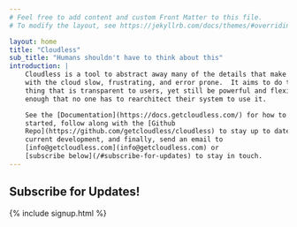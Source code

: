 ```yaml
---
# Feel free to add content and custom Front Matter to this file.
# To modify the layout, see https://jekyllrb.com/docs/themes/#overriding-theme-defaults

layout: home
title: "Cloudless"
sub_title: "Humans shouldn't have to think about this"
introduction: |
    Cloudless is a tool to abstract away many of the details that make working
    with the cloud slow, frustrating, and error prone.  It aims to do the right
    thing that is transparent to users, yet still be powerful and flexible
    enough that no one has to rearchitect their system to use it.

    See the [Documentation](https://docs.getcloudless.com/) for how to get
    started, follow along with the [Github
    Repo](https://github.com/getcloudless/cloudless) to stay up to date on
    current development, and finally, send an email to
    [info@getcloudless.com](info@getcloudless.com) or
    [subscribe below](/#subscribe-for-updates) to stay in touch.
---
```

## Subscribe for Updates!
{% include signup.html %}
